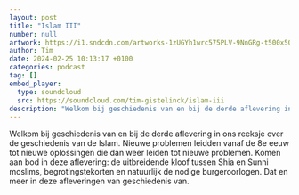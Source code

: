 ```yaml
---
layout: post
title: "Islam III"
number: null
artwork: https://i1.sndcdn.com/artworks-1zUGYh1wrc575PLV-9NnGRg-t500x500.jpg
author: Tim
date: 2024-02-25 10:13:17 +0100
categories: podcast
tag: []
embed_player:
  type: soundcloud
  src: https://soundcloud.com/tim-gistelinck/islam-iii
description: "Welkom bij geschiedenis van en bij de derde aflevering in ons reeksje over de geschiedenis van de Islam."
---
```

Welkom bij geschiedenis van en bij de derde aflevering in ons reeksje over de geschiedenis van de Islam. Nieuwe problemen leidden vanaf de 8e eeuw tot nieuwe oplossingen die dan weer leiden tot nieuwe problemen. Komen aan bod in deze aflevering: de uitbreidende kloof tussen Shia en Sunni moslims, begrotingstekorten en natuurlijk de nodige burgeroorlogen. Dat en meer in deze afleveringen van geschiedenis van.
